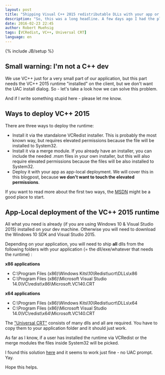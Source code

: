 ```yaml
---
layout: post
title: "Shipping Visual C++ 2015 redistributable DLLs with your app or how to do an app-local deployment"
description: "So, this was a long headline. A few days ago I had the pleasure to take a peek into VC++ development. One problem was, that we use the VC++ 2015 runtime, which needs to be deployed on the client. This blogpost will cover how to ship this dependency with your app."
date: 2016-02-23 22:45
author: Robert Muehsig
tags: [VCRedist, VC++, Universal CRT]
language: en
---
```

{% include JB/setup %}

## Small warning: I'm not a C++ dev

We use VC++ just for a very small part of our application, but this part needs the VC++ 2015 runtime "installed" on the client, but we don't want the UAC install dialog. 
So - let's take a look how we can solve this problem.

And if I write something stupid here - please let me know.

## Ways to deploy VC++ 2015

There are three ways to deploy the runtime:

* Install it via the standalone VCRedist installer. This is probably the most known way, but requires elevated permissions because the file will be installed to System32.
* Install it via a merge module. If you already have an installer, you can include the needed .msm files in your own installer, but this will also require elevated permissions because the files will be also installed to System32.
* Deploy it with your app as app-local deployment. We will cover this in this blogpost, because __we don't want to touch the elevated permissions__.

If you want to read more about the first two ways, the [MSDN](https://msdn.microsoft.com/en-us/library/ms235299.aspx) might be a good place to start.

## App-Local deployment of the VC++ 2015 runtime

All what you need is already (if you are using Windows 10 & Visual Studio 2015) installed on your dev machine. Otherwise you will need to download the Windows 10 SDK and Visual Studio 2015.

Depending on your application, you will need to ship __all__ dlls from the following folders with your application (= the dll/exe/whatever that needs the runtime) :

__x86 applications__

* C:\Program Files (x86)\Windows Kits\10\Redist\ucrt\DLLs\x86
* C:\Program Files (x86)\Microsoft Visual Studio 14.0\VC\redist\x86\Microsoft.VC140.CRT

__x64 applications__

* C:\Program Files (x86)\Windows Kits\10\Redist\ucrt\DLLs\x64
* C:\Program Files (x86)\Microsoft Visual Studio 14.0\VC\redist\x64\Microsoft.VC140.CRT

The ["Universal CRT"](https://blogs.msdn.microsoft.com/vcblog/2015/03/03/introducing-the-universal-crt/) consists of many dlls and all are required. You have to copy them to your application folder and it should just work.

As far as I know, if a user has installed the runtime via VCRedist or the merge modules the files inside System32 will be picked.

I found this solution [here](https://social.msdn.microsoft.com/Forums/sqlserver/en-US/d8f0acf9-5d4c-408d-8cea-c201fd61b9b7/local-deployment-of-redist-dlls-no-longer-works-with-visual-studio-2015?forum=visualstudiogeneral) and it seems to work just fine - no UAC prompt. Yay.

Hope this helps.
